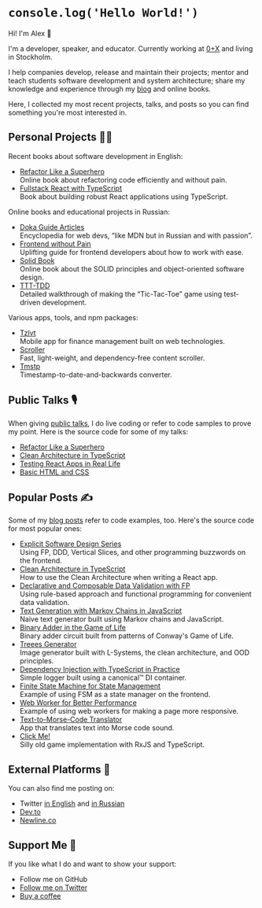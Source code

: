 # `console.log('Hello World!')`

Hi! I'm Alex 👋

I'm a developer, speaker, and educator. Currently working at [0+X](https://0x.se) and living in Stockholm.

I help companies develop, release and maintain their projects; mentor and teach students software development and system architecture; share my knowledge and experience through my [blog](https://github.com/bespoyasov/www) and online books.

Here, I collected my most recent projects, talks, and posts so you can find something you're most interested in.

## Personal Projects 🧑‍💻

Recent books about software development in English:

- [Refactor Like a Superhero](https://github.com/bespoyasov/refactor-like-a-superhero-online-book)<br>Online book about refactoring code efficiently and without pain.
- [Fullstack React with TypeScript](https://www.newline.co/fullstack-react-with-typescript)<br>Book about building robust React applications using TypeScript.

Online books and educational projects in Russian:

- [Doka Guide Articles](https://github.com/doka-guide/content)<br>Encyclopedia for web devs, “like MDN but in Russian and with passion”.
- [Frontend without Pain](https://github.com/bespoyasov/front-not-pain)<br>Uplifting guide for frontend developers about how to work with ease.
- [Solid Book](https://github.com/bespoyasov/solidbook)<br>Online book about the SOLID principles and object-oriented software design.
- [TTT-TDD](https://github.com/bespoyasov/ttt-tdd)<br>Detailed walkthrough of making the “Tic-Tac-Toe” game using test-driven development.

Various apps, tools, and npm packages:

- [Tzlvt](https://mstryshk.in/tzlvt/)<br>Mobile app for finance management built on web technologies.
- [Scroller](https://github.com/bespoyasov/scroller)<br>Fast, light-weight, and dependency-free content scroller.
- [Tmstp](https://github.com/bespoyasov/tmstmp)<br>Timestamp-to-date-and-backwards converter.

## Public Talks 🎙

When giving [public talks](https://bespoyasov.me/talks/), I do live coding or refer to code samples to prove my point. Here is the source code for some of my talks:

- [Refactor Like a Superhero](https://github.com/bespoyasov/refactor-like-a-superhero-talk)
- [Clean Architecture in TypeScript](https://github.com/bespoyasov/frontend-clean-architecture)
- [Testing React Apps in Real Life](https://github.com/bespoyasov/testing-workshop)
- [Basic HTML and CSS](https://github.com/bespoyasov/traktor-html-css-workshop)

## Popular Posts ✍️

Some of my [blog posts](https://bespoyasov.me/blog/) refer to code examples, too. Here's the source code for most popular ones:

- [Explicit Software Design Series](https://github.com/bespoyasov/explicit-design)<br>Using FP, DDD, Vertical Slices, and other programming buzzwords on the frontend.
- [Clean Architecture in TypeScript](https://github.com/bespoyasov/frontend-clean-architecture)<br>How to use the Clean Architecture when writing a React app.
- [Declarative and Composable Data Validation with FP](https://github.com/bespoyasov/rule-based-data-validation)<br>Using rule-based approach and functional programming for convenient data validation.
- [Text Generation with Markov Chains in JavaScript](https://github.com/bespoyasov/text-generator)<br>Naive text generator built using Markov chains and JavaScript.
- [Binary Adder in the Game of Life](https://github.com/bespoyasov/binary-full-adder-in-the-game-of-life)<br>Binary adder circuit built from patterns of Conway's Game of Life.
- [Treees Generator](https://github.com/bespoyasov/treees)<br>Image generator built with L-Systems, the clean architecture, and OOD principles.
- [Dependency Injection with TypeScript in Practice](https://github.com/bespoyasov/di-ts-in-practice)<br>Simple logger built using a canonical™ DI container.
- [Finite State Machine for State Management](https://github.com/bespoyasov/fsm-example)<br>Example of using FSM as a state manager on the frontend.
- [Web Worker for Better Performance](https://github.com/bespoyasov/web-worker-example)<br>Example of using web workers for making a page more responsive.
- [Text-to-Morse-Code Translator](https://github.com/bespoyasov/morse)<br>App that translates text into Morse code sound.
- [Click Me!](https://github.com/bespoyasov/clickme)<br>Silly old game implementation with RxJS and TypeScript.

## External Platforms 📢

You can also find me posting on:

- Twitter [in English](http://twitter.com/bespoyasov_) and [in Russian](http://twitter.com/bespoyasov)
- [Dev.to](https://dev.to/bespoyasov)
- [Newline.co](https://www.newline.co/@bespoyasov)

## Support Me 💖

If you like what I do and want to show your support:

- Follow me on GitHub
- [Follow me on Twitter](https://twitter.com/bespoyasov_)
- [Buy a coffee](https://buymeacoffee.com/bespoyasov)
